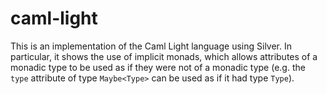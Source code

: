 # caml-light

This is an implementation of the Caml Light language using Silver.  In
particular, it shows the use of implicit monads, which allows
attributes of a monadic type to be used as if they were not of a
monadic type (e.g. the `type` attribute of type `Maybe<Type>` can be
used as if it had type `Type`).

